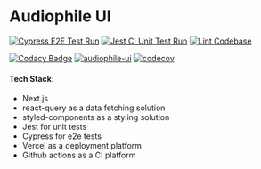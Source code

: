 # Audiophile UI

[![Cypress E2E Test Run](https://github.com/dvakatsiienko/audiophile-ui/actions/workflows/cypress-ci-test-action.yml/badge.svg)](https://github.com/dvakatsiienko/audiophile-ui/actions/workflows/cypress-ci-test-action.yml) [![Jest CI Unit Test Run](https://github.com/dvakatsiienko/audiophile-ui/actions/workflows/jest-ci-unit-test-action.yml/badge.svg)](https://github.com/dvakatsiienko/audiophile-ui/actions/workflows/jest-ci-unit-test-action.yml) [![Lint Codebase](https://github.com/dvakatsiienko/audiophile-ui/actions/workflows/eslint-ci-lint-action.yml/badge.svg)](https://github.com/dvakatsiienko/audiophile-ui/actions/workflows/eslint-ci-lint-action.yml)

[![Codacy Badge](https://app.codacy.com/project/badge/Grade/de01d38cbc0341ee925a1943b130eb72)](https://www.codacy.com/gh/dvakatsiienko/audiophile-ui/dashboard?utm_source=github.com&utm_medium=referral&utm_content=dvakatsiienko/audiophile-ui&utm_campaign=Badge_Grade) [![audiophile-ui](https://img.shields.io/endpoint?url=https://dashboard.cypress.io/badge/detailed/4i9jo4&style=flat&logo=cypress)](https://dashboard.cypress.io/projects/4i9jo4/runs) [![codecov](https://codecov.io/gh/dvakatsiienko/audiophile-ui/branch/main/graph/badge.svg?token=KPJR4DB3LS)](https://codecov.io/gh/dvakatsiienko/audiophile-ui)

#### Tech Stack:

-   Next.js
-   react-query as a data fetching solution
-   styled-components as a styling solution
-   Jest for unit tests
-   Cypress for e2e tests
-   Vercel as a deployment platform
-   Github actions as a CI platform
